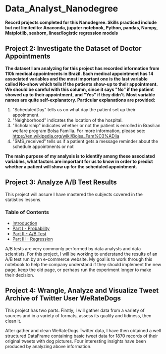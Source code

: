 # Data_Analyst_Nanodegree
**Record projects completed for this Nanodegree. Skills practiced include but not limited to: Anaconda, jupyter notebook, Python, pandas, Numpy, Matplotlib, seaborn, linear/logistic regression models**

## Project 2: Investigate the Dataset of Doctor Appointments

 **The dataset I am analyzing for this project has recorded information from 110k medical appointments in Brazil. Each medical appointment has 14 associated variables and the most important one is the last variable called No-show which tells if the patients show-up to their appointment. We should be careful with this column, since it says "No" if the patient showed up to their appointment, and "Yes" if they didn't. Most variable names are quite self-explanatory. Particular explanations are provided:**

1) "ScheduledDay" tells us on what day the patient set up their appointment.
2) "Neighborhood" indicates the location of the hospital.
3) "Scholarship" indicates whether or not the patient is enrolled in Brasilian welfare program Bolsa Família. For more information, please see: https://en.wikipedia.org/wiki/Bolsa_Fam%C3%ADlia 
4) "SMS_received" tells us if a patient gets a message reminder about the schedule appointments or not

 **The main purpose of my analysis is to identify among these associated variables, what factors are important for 
us to know in order to predict whether a patient will show up for the scheduled appointment.**

##  Project 3: Analyze A/B Test Results

This project will assure I have mastered the subjects covered in the statistics lessons. 

### Table of Contents
- [Introduction](#intro)
- [Part I - Probability](#probability)
- [Part II - A/B Test](#ab_test)
- [Part III - Regression](#regression)


A/B tests are very commonly performed by data analysts and data scientists. For this project, I will be working to understand the results of an A/B test run by an e-commerce website. My goal is to work through this notebook to help the company understand if they should implement the new page, keep the old page, or perhaps run the experiment longer to make their decision.

##  Project 4: Wrangle, Analyze and Visualize Tweet Archive of Twitter User WeRateDogs

This project has two parts. Firstly, I will gather data from a variety of sources and in a variety of formats, assess its quality and tidiness, then clean it. 

After gather and clean WeRateDogs Twitter data, I have then obtained a well structured DataFrame containing basic tweet data for 1870 records of their original tweets with dog pictures. Four interesting insights have been produced by analyzing above information.